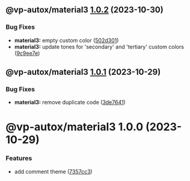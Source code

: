 ## @vp-autox/material3 [1.0.2](https://github.com/VagnerSilva/vp/compare/@vp-autox/material3@1.0.1...@vp-autox/material3@1.0.2) (2023-10-30)


### Bug Fixes

* **material3:** empty custom color ([502d301](https://github.com/VagnerSilva/vp/commit/502d301bda49c8a0af9fe3b896550517983aab88))
* **material3:** update tones for 'secondary' and 'tertiary' custom colors ([9c9ee7e](https://github.com/VagnerSilva/vp/commit/9c9ee7ecbf0281ee0b4f86123123b575a9b65033))

## @vp-autox/material3 [1.0.1](https://github.com/VagnerSilva/vp/compare/@vp-autox/material3@1.0.0...@vp-autox/material3@1.0.1) (2023-10-29)


### Bug Fixes

* **material3:** remove duplicate code ([3de7641](https://github.com/VagnerSilva/vp/commit/3de764123fc00abb474f85556402446eb330bdb1))

# @vp-autox/material3 1.0.0 (2023-10-29)


### Features

*  add comment theme ([7357cc3](https://github.com/VagnerSilva/vp/commit/7357cc39affd77576d81ae583a8c9a822e7f041a))
